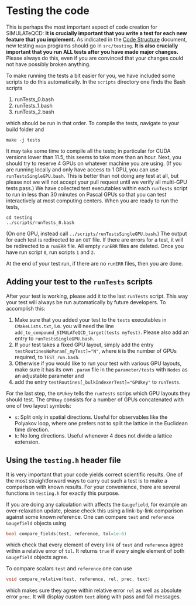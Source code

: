 # Testing the code

This is perhaps the most important aspect of code creation for SIMULATeQCD:
**It is crucially important that you write a test for each new feature that you implement.**
As indicated in the [Code Structure](codeStructure.md#how-to-organize-new-files) document,
new testing `main` programs should go in `src/testing`. **It is also crucially important that
you run ALL tests after you have made major changes.** Please always do this, even if
you are convinced that your changes could not have possibly broken anything.

To make running the tests a bit easier for you, we have included some scripts to do this
automatically. In the `scripts` directory one finds the Bash scripts

1. runTests_0.bash
2. runTests_1.bash
3. runTests_2.bash

which should be run in that order. To compile the tests,
navigate to your build folder and
```shell
make -j tests
```
It may take some time to compile all the tests; in particular for CUDA versions lower than
11.5, this seems to take more than an hour.
Next, you should try to reserve 4 GPUs on whatever machine you are using. (If you are
running locally and only have access to 1 GPU, you can use `runTestsSingleGPU.bash`.
This is better than not doing any test at all, but please not we will not accept your
pull request until we verify all multi-GPU tests pass.)
We have collected test executables within each `runTests` script to run in
less than 30 minutes on Pascal GPUs so that you can test interactively at most
computing centers. When you are ready to run the tests,
```shell
cd testing
../scripts/runTests_0.bash
```
(On one GPU, instead call `../scripts/runTestsSingleGPU.bash`.)
The output for each test is redirected to an `OUT` file. If there are errors for a test,
it will be redirected to a `runERR` file. All empty `runERR` files are deleted. Once you
have run script `0`, run scripts `1` and `2`.

At the end of your test run, if there are no `runERR` files, then you are done.

## Adding your test to the `runTests` scripts

After your test is working, please add it to the last `runTests` script. This way your
test will always be run automatically by future developers. To accomplish this:

1. Make sure that you added your test to the `tests` executables in `CMakeLists.txt`,
i.e. you will need the line `add_to_compound_SIMULATeQCD_target(tests myTest)`. Please
also add an entry to `runTestsSingleGPU.bash`.
2. If your test takes a fixed GPU layout, simply add the entry `testRoutinesNoParam[_myTest]="N"`,
where `N` is the number of GPUs required, to `TEST_run.bash`.
3. Otherwise if you would like to run your test with various GPU layouts, make sure it
has its own `.param` file in the `parameter/tests` with `Nodes` as an adjustable parameter and
4. add the entry `testRoutines[_bulkIndexerTest]="GPUkey"` to `runTests`.

For the last step, the `GPUkey` tells the `runTests` scrips which GPU layouts they should test.
The `GPUkey` consists for a number of GPUs concatenated with one of two layout symbols:

* `s`: Split only in spatial directions. Useful for observables like the Polyakov loop,
where one prefers not to split the lattice in the Euclidean time direction.
* `k`: No long directions. Useful whenever 4 does not divide a lattice extension.

## Using the `testing.h` header file

It is very important that your code yields correct scientific results. One of the most
straightforward ways to carry out such a test is to make a comparison with known results.
For your convenience, there are several functions in `testing.h` for exactly this
purpose.

If you are doing any calculation with affects the `Gaugefield`, for example an
over-relaxation update, please check this using a link-by-link comparison against
some known reference. One can compare `test` and `reference` `Gaugefield` objects
using
```c++
bool compare_fields(test, reference, tol=1e-6)
```
which check that every element of every link of `test` and `reference` agree
within a relative error of `tol`. It returns `true` if every single element of
both `Gaugefield` objects agree.

To compare scalars `test` and `reference` one can use
```c++
void compare_relative(test, reference, rel, prec, text)
```
which makes sure they agree within relative error `rel` as well as absolute
error `prec`. It will display custom `text` along with pass and fail messages.
